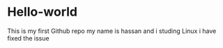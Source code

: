 # Hello-world
This is my first Github repo
my name is hassan and i studing Linux
 i have fixed the issue

